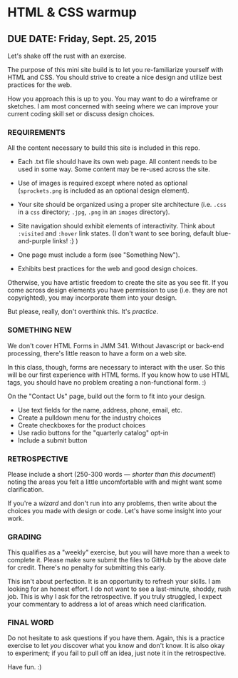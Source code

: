 # HTML & CSS warmup

## DUE DATE: Friday, Sept. 25, 2015

Let's shake off the rust with an exercise.

The purpose of this mini site build is to let you re-familiarize yourself with HTML and CSS. You should strive to create a nice design and utilize best practices for the web.

How you approach this is up to you. You may want to do a wireframe or sketches. I am most concerned with seeing where we can improve your current coding skill set or discuss design choices.


### REQUIREMENTS

All the content necessary to build this site is included in this repo.

- Each .txt file should have its own web page. All content needs to be used in some way. Some content may be re-used across the site.

- Use of images is required except where noted as optional (`sprockets.png` is included as an optional design element).

- Your site should be organized using a proper site architecture (i.e. `.css` in a `css` directory; `.jpg`, `.png` in an `images` directory).

- Site navigation should exhibit elements of interactivity. Think about `:visited` and `:hover` link states. (I don't want to see boring, default blue-and-purple links! :} )

- One page must include a form (see "Something New").

- Exhibits best practices for the web and good design choices.

Otherwise, you have artistic freedom to create the site as you see fit. If you come across design elements you have permission to use (i.e. they are not copyrighted), you may incorporate them into your design.

But please, really, don't overthink this. It's *practice*.


### SOMETHING NEW

We don't cover HTML Forms in JMM 341. Without Javascript or back-end processing, there's little reason to have a form on a web site.

In this class, though, forms are necessary to interact with the user. So this will be our first experience with HTML forms. If you know how to use HTML tags, you should have no problem creating a non-functional form. :)

On the "Contact Us" page, build out the form to fit into your design.

- Use text fields for the name, address, phone, email, etc.
- Create a pulldown menu for the industry choices
- Create checkboxes for the product choices
- Use radio buttons for the "quarterly catalog" opt-in
- Include a submit button


### RETROSPECTIVE

Please include a short (250-300 words — *shorter than this document!*) noting the areas you felt a little uncomfortable with and might want some clarification.

If you're a *wizard* and don't run into any problems, then write about the choices you made with design or code. Let's have some insight into your work.


### GRADING

This qualifies as a "weekly" exercise, but you will have more than a week to complete it. Please make sure submit the files to GitHub by the above date for credit. There's no penalty for submitting this early.

This isn't about perfection. It is an opportunity to refresh your skills. I am looking for an honest effort. I do not want to see a last-minute, shoddy, rush job. This is why I ask for the retrospective. If you truly struggled, I expect your commentary to address a lot of areas which need clarification.

### FINAL WORD

Do not hesitate to ask questions if you have them. Again, this is a practice exercise to let *you* discover what you know and don't know. It is also okay to experiment; if you fail to pull off an idea, just note it in the retrospective.

Have fun. :)
